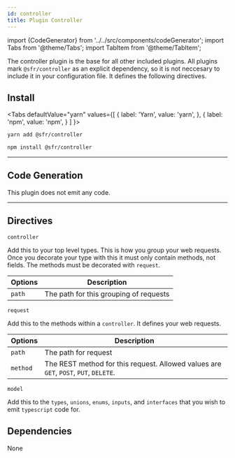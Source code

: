 ```yaml
---
id: controller
title: Plugin Controller
---
```


import {CodeGenerator} from '../../src/components/codeGenerator';
import Tabs from '@theme/Tabs';
import TabItem from '@theme/TabItem';

The controller plugin is the base for all other included plugins. All plugins mark `@sfr/controller` as an explicit dependency, so it is not neccesary to include it in your configuration file. It defines the following directives.

## Install

<Tabs
defaultValue="yarn"
values={[
{ label: 'Yarn', value: 'yarn', },
{ label: 'npm', value: 'npm', }
]
}>
<TabItem value="yarn">

```bash
yarn add @sfr/controller
```

</TabItem>
<TabItem value="npm">

```bash
npm install @sfr/controller
```

</TabItem>
</Tabs>

---

## Code Generation

This plugin does not emit any code.

---

## Directives

`controller`

Add this to your top level types. This is how you group your web requests. Once you decorate your type with this it must only contain methods, not fields. The methods must be decorated with `request`.

| Options | Description                            |
| ------- | -------------------------------------- |
| `path`  | The path for this grouping of requests |

`request`

Add this to the methods within a `controller`. It defines your web requests.

| Options  | Description                                                                          |
| -------- | ------------------------------------------------------------------------------------ |
| `path`   | The path for request                                                                 |
| `method` | The REST method for this request. Allowed values are `GET`, `POST`, `PUT`, `DELETE`. |

`model`

Add this to the `types`, `unions`, `enums`, `inputs`, and `interfaces` that you wish to emit `typescript` code for.

## Dependencies

None
